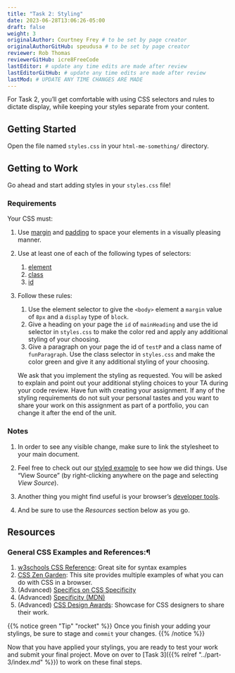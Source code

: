 ```yaml
---
title: "Task 2: Styling"
date: 2023-06-28T13:06:26-05:00
draft: false
weight: 3
originalAuthor: Courtney Frey # to be set by page creator
originalAuthorGitHub: speudusa # to be set by page creator
reviewer: Rob Thomas
reviewerGitHub: icre8FreeCode
lastEditor: # update any time edits are made after review
lastEditorGitHub: # update any time edits are made after review
lastMod: # UPDATE ANY TIME CHANGES ARE MADE
---
```


For Task 2, you’ll get comfortable with using CSS selectors and rules to dictate display, while keeping your styles separate from your content.

## Getting Started
Open the file named `styles.css` in your `html-me-something/` directory.

## Getting to Work
Go ahead and start adding styles in your `styles.css` file!

### Requirements

Your CSS must:

1.  Use [margin](https://www.w3schools.com/css/css_margin.asp) and [padding](https://www.w3schools.com/css/css_padding.asp) to space your elements in a visually pleasing manner.

1. Use at least one of each of the following types of selectors:
   1. [element](https://www.w3schools.com/cssref/sel_element.php)
   1. [class](https://www.w3schools.com/cssref/sel_class.php)
   1. [id](https://www.w3schools.com/cssref/sel_id.php)

1. Follow these rules:

   1. Use the element selector to give the `<body>` element a `margin` value of `8px` and a `display` type of `block`.
   1. Give a heading on your page the `id` of `mainHeading` and use the id selector in `styles.css` to make the color red and apply any additional styling of your choosing.
   1. Give a paragraph on your page the id of `testP` and a class name of `funParagraph`. Use the class selector in `styles.css` and make the color green and give it any additional styling of your choosing.  

   We ask that you implement the styling as requested. You will be asked to explain and point out your additional styling choices to your TA during your code review.  Have fun with creating your assignment. If any of the styling requirements do not suit your personal tastes and you want to share your work on this assignment as part of a portfolio, you can change it after the end of the unit.

### Notes
   1. In order to see any visible change, make sure to link the stylesheet to your main document.
   1. Feel free to check out our [styled example](https://education.launchcode.org/html-me-something/submissions/chrisbay/index.html) to see how we did things. Use “View Source” (by right-clicking anywhere on the page and selecting _View Source_).
   1. Another thing you might find useful is your browser’s [developer tools](https://developer.mozilla.org/en-US/docs/Learn/Common_questions/Tools_and_setup/What_are_browser_developer_tools).

   1. And be sure to use the _Resources_ section below as you go.

## Resources

### General CSS Examples and References:¶
1. [w3schools CSS Reference](https://www.w3schools.com/css/default.asp): Great site for syntax examples
1. [CSS Zen Garden](http://www.csszengarden.com/): This site provides multiple examples of what you can do with CSS in a browser.
1. (Advanced) [Specifics on CSS Specificity](https://css-tricks.com/specifics-on-css-specificity/)
1. (Advanced) [Specificity (MDN)](https://developer.mozilla.org/en-US/docs/Web/CSS/Specificity)
1. (Advanced) [CSS Design Awards](https://www.cssdesignawards.com/): Showcase for CSS designers to share their work.

{{% notice green "Tip" "rocket" %}} 
 Once you finish your adding your stylings, be sure to stage and `commit` your changes.
{{% /notice %}}

Now that you have applied your stylings, you are ready to test your work and submit your final project.  Move on over to [Task 3]({{% relref "../part-3/index.md" %}}) to work on these final steps.
